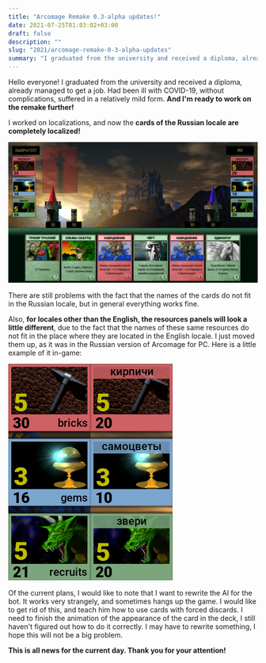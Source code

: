 ```yaml
---
title: "Arcomage Remake 0.3-alpha updates!"
date: 2021-07-25T01:03:02+03:00
draft: false
description: ""
slug: "2021/arcomage-remake-0-3-alpha-updates"
summary: "I graduated from the university and received a diploma, already managed to get a job. Had been ill with COVID-19, without complications, suffered in a relatively mild form. And I'm ready to work on the remake further!"
---
```

Hello everyone! I graduated from the university and received a diploma, already managed to get a job. Had been ill with COVID-19, without complications, suffered in a relatively mild form. **And I'm ready to work on the remake further!**

I worked on localizations, and now the **cards of the Russian locale are completely localized!**

![Screenshot](01.png)

There are still problems with the fact that the names of the cards do not fit in the Russian locale, but in general everything works fine.

Also, **for locales other than the English, the resources panels will look a little different**, due to the fact that the names of these same resources do not fit in the place where they are located in the English locale. I just moved them up, as it was in the Russian version of Arcomage for PC. Here is a little example of it in-game:

![Panels localization](02.png)

Of the current plans, I would like to note that I want to rewrite the AI ​​for the bot. It works very strangely, and sometimes hangs up the game. I would like to get rid of this, and teach him how to use cards with forced discards. I need to finish the animation of the appearance of the card in the deck, I still haven't figured out how to do it correctly. I may have to rewrite something, I hope this will not be a big problem.

**This is all news for the current day. Thank you for your attention!**